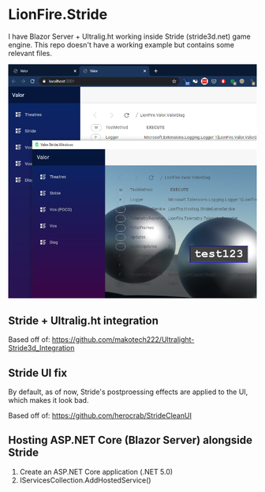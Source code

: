 # LionFire.Stride

I have Blazor Server + Ultralig.ht working inside Stride (stride3d.net) game engine.  This repo doesn't have a working example but contains some relevant files.

![screenshot](screenshots/BrowserAndStride.png "Blazor Server in Stride")

## Stride + Ultralig.ht integration

Based off of: https://github.com/makotech222/Ultralight-Stride3d_Integration

## Stride UI fix

By default, as of now, Stride's postproessing effects are applied to the UI, which makes it look bad.

Based off of: https://github.com/herocrab/StrideCleanUI

## Hosting ASP.NET Core (Blazor Server) alongside Stride

 1. Create an ASP.NET Core application (.NET 5.0)
 2. IServicesCollection.AddHostedService<StrideGameService>()  
